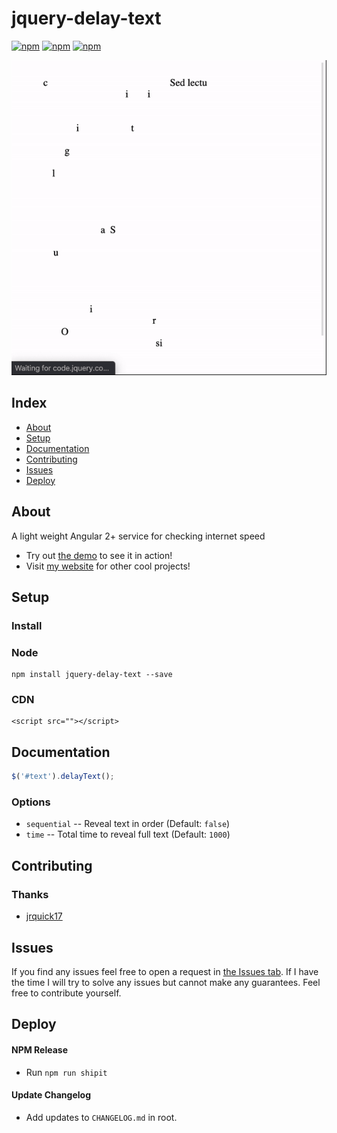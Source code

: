 # jquery-delay-text #

[![npm](https://img.shields.io/npm/l/jquery-delay-text.svg)](https://www.npmjs.com/package/jquery-delay-text/)
[![npm](https://img.shields.io/npm/dt/jquery-delay-text.svg)](https://www.npmjs.com/package/jquery-delay-text)
[![npm](https://img.shields.io/npm/dm/jquery-delay-text.svg)](https://www.npmjs.com/package/jquery-delay-text)

![](example.gif)

## Index ##

* [About](#about)
* [Setup](#setup)
* [Documentation](#documentation)
* [Contributing](#contributing)
* [Issues](#issues)
* [Deploy](#deploy)

## About ## 

A light weight Angular 2+ service for checking internet speed  

* Try out [the demo](https://jquery-delay-text.jrquick.com) to see it in action!
* Visit [my website](https://jrquick.com) for other cool projects!

## Setup ##

### Install ###

### Node ###

```
npm install jquery-delay-text --save
```

### CDN ###

```
<script src=""></script>
```

## Documentation ##

```javascript
$('#text').delayText();
```

### Options ###

* `sequential` -- Reveal text in order (Default: `false`)
* `time` -- Total time to reveal full text (Default: `1000`)

## Contributing ##

### Thanks ###

* [jrquick17](https://github.com/jrquick17)

## Issues ##

If you find any issues feel free to open a request in [the Issues tab](https://github.com/jrquick17/jquery-delay-text/issues). If I have the time I will try to solve any issues but cannot make any guarantees. Feel free to contribute yourself.

## Deploy ##

#### NPM Release ####

* Run `npm run shipit`

#### Update Changelog ####

* Add updates to `CHANGELOG.md` in root.
